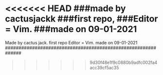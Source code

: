 <<<<<<< HEAD
###made by cactusjackk
###first repo, 
###Editor = Vim.
###made on 09-01-2021
=======
Made by cactus jack.
first repo 
Editor = Vim.
made on 09-01-2021
##############################################################



>>>>>>> 9d30f48e1f9c0880b9adfc002fa4acc39cf5ac35






